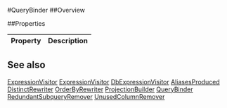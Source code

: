 #QueryBinder
##Overview



##Properties
<table class="table table-condensed table-bordered">
    <thead>
<tr>
<th>Property</th>
<th>Description</th>
</tr>
</thead>
<tbody>
</tbody></table>



## See also

[ExpressionVisitor](ExpressionVisitor.html)
[ExpressionVisitor](/docs/#ExpressionVisitor.html)
[DbExpressionVisitor](/docs/#DbExpressionVisitor.html)
[AliasesProduced](/docs/#AliasesProduced.html)
[DistinctRewriter](/docs/#DistinctRewriter.html)
[OrderByRewriter](/docs/#OrderByRewriter.html)
[ProjectionBuilder](/docs/#ProjectionBuilder.html)
[QueryBinder](/docs/#QueryBinder.html)
[RedundantSubqueryRemover](/docs/#RedundantSubqueryRemover.html)
[UnusedColumnRemover](/docs/#UnusedColumnRemover.html)